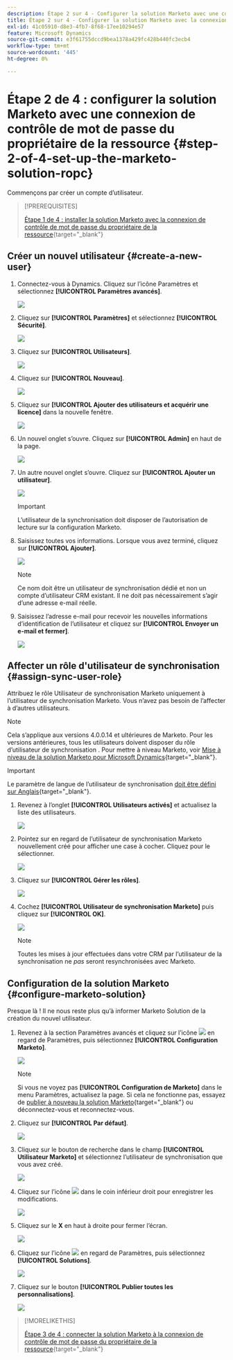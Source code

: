 ```yaml
---
description: Étape 2 sur 4 - Configurer la solution Marketo avec une connexion de contrôle de mot de passe du propriétaire de la ressource - Documents Marketo - Documentation du produit
title: Étape 2 sur 4 - Configurer la solution Marketo avec la connexion de contrôle de mot de passe du propriétaire de la ressource
exl-id: 41c05910-d8e3-4fb7-8f68-17ee10294e57
feature: Microsoft Dynamics
source-git-commit: e3f61755dccd9bea1378a429fc428b440fc3ecb4
workflow-type: tm+mt
source-wordcount: '445'
ht-degree: 0%

---
```


# Étape 2 de 4 : configurer la solution Marketo avec une connexion de contrôle de mot de passe du propriétaire de la ressource {#step-2-of-4-set-up-the-marketo-solution-ropc}

Commençons par créer un compte d’utilisateur.

>[!PREREQUISITES]
>
>[Étape 1 de 4 : installer la solution Marketo avec la connexion de contrôle de mot de passe du propriétaire de la ressource](/help/marketo/product-docs/crm-sync/microsoft-dynamics-sync/sync-setup/microsoft-dynamics-365-with-ropc-connection/step-1-of-4-install.md){target="_blank"}

## Créer un nouvel utilisateur {#create-a-new-user}

1. Connectez-vous à Dynamics. Cliquez sur l’icône Paramètres et sélectionnez **[!UICONTROL Paramètres avancés]**.

   ![](assets/one.png)

1. Cliquez sur **[!UICONTROL Paramètres]** et sélectionnez **[!UICONTROL Sécurité]**.

   ![](assets/two.png)

1. Cliquez sur **[!UICONTROL Utilisateurs]**.

   ![](assets/three.png)

1. Cliquez sur **[!UICONTROL Nouveau]**.

   ![](assets/four.png)

1. Cliquez sur **[!UICONTROL Ajouter des utilisateurs et acquérir une licence]** dans la nouvelle fenêtre.

   ![](assets/five.png)

1. Un nouvel onglet s’ouvre. Cliquez sur **[!UICONTROL Admin]** en haut de la page.

   ![](assets/six.png)

1. Un autre nouvel onglet s’ouvre. Cliquez sur **[!UICONTROL Ajouter un utilisateur]**.

   ![](assets/seven.png)

   >[!IMPORTANT]
   >
   >L’utilisateur de la synchronisation doit disposer de l’autorisation de lecture sur la configuration Marketo.

1. Saisissez toutes vos informations. Lorsque vous avez terminé, cliquez sur **[!UICONTROL Ajouter]**.

   ![](assets/eight.png)

   >[!NOTE]
   >
   >Ce nom doit être un utilisateur de synchronisation dédié et non un compte d’utilisateur CRM existant. Il ne doit pas nécessairement s’agir d’une adresse e-mail réelle.

1. Saisissez l’adresse e-mail pour recevoir les nouvelles informations d’identification de l’utilisateur et cliquez sur **[!UICONTROL Envoyer un e-mail et fermer]**.

   ![](assets/nine.png)

## Affecter un rôle d&#39;utilisateur de synchronisation {#assign-sync-user-role}

Attribuez le rôle Utilisateur de synchronisation Marketo uniquement à l’utilisateur de synchronisation Marketo. Vous n’avez pas besoin de l’affecter à d’autres utilisateurs.

>[!NOTE]
>
>Cela s’applique aux versions 4.0.0.14 et ultérieures de Marketo. Pour les versions antérieures, tous les utilisateurs doivent disposer du rôle d’utilisateur de synchronisation . Pour mettre à niveau Marketo, voir [Mise à niveau de la solution Marketo pour Microsoft Dynamics](/help/marketo/product-docs/crm-sync/microsoft-dynamics-sync/sync-setup/update-the-marketo-solution-for-microsoft-dynamics.md){target="_blank"}.

>[!IMPORTANT]
>
>Le paramètre de langue de l’utilisateur de synchronisation [doit être défini sur Anglais](https://learn.microsoft.com/en-us/power-platform/admin/enable-languages){target="_blank"}.

1. Revenez à l’onglet **[!UICONTROL Utilisateurs activés]** et actualisez la liste des utilisateurs.

   ![](assets/ten.png)

1. Pointez sur en regard de l’utilisateur de synchronisation Marketo nouvellement créé pour afficher une case à cocher. Cliquez pour le sélectionner.

   ![](assets/eleven.png)

1. Cliquez sur **[!UICONTROL Gérer les rôles]**.

   ![](assets/twelve.png)

1. Cochez **[!UICONTROL Utilisateur de synchronisation Marketo]** puis cliquez sur **[!UICONTROL OK]**.

   ![](assets/thirteen.png)

   >[!NOTE]
   >
   >Toutes les mises à jour effectuées dans votre CRM par l’utilisateur de la synchronisation ne _pas_ seront resynchronisées avec Marketo.

## Configuration de la solution Marketo {#configure-marketo-solution}

Presque là ! Il ne nous reste plus qu’à informer Marketo Solution de la création du nouvel utilisateur.

1. Revenez à la section Paramètres avancés et cliquez sur l’icône ![](assets/image2015-5-13-15-3a49-3a19.png) en regard de Paramètres, puis sélectionnez **[!UICONTROL Configuration Marketo]**.

   ![](assets/fourteen.png)

   >[!NOTE]
   >
   >Si vous ne voyez pas **[!UICONTROL Configuration de Marketo]** dans le menu Paramètres, actualisez la page. Si cela ne fonctionne pas, essayez de [publier à nouveau la solution Marketo](/help/marketo/product-docs/crm-sync/microsoft-dynamics-sync/sync-setup/microsoft-dynamics-365-with-ropc-connection/step-1-of-4-install.md){target="_blank"} ou déconnectez-vous et reconnectez-vous.

1. Cliquez sur **[!UICONTROL Par défaut]**.

   ![](assets/fifteen.png)

1. Cliquez sur le bouton de recherche dans le champ **[!UICONTROL Utilisateur Marketo]** et sélectionnez l’utilisateur de synchronisation que vous avez créé.

   ![](assets/sixteen.png)

1. Cliquez sur l’icône ![](assets/image2015-3-13-15-3a10-3a11.png) dans le coin inférieur droit pour enregistrer les modifications.

   ![](assets/image2015-3-13-15-3a3-3a3.png)

1. Cliquez sur le **X** en haut à droite pour fermer l’écran.

   ![](assets/seventeen.png)

1. Cliquez sur l’icône ![](assets/image2015-5-13-15-3a49-3a19-1.png) en regard de Paramètres, puis sélectionnez **[!UICONTROL Solutions]**.

   ![](assets/eighteen.png)

1. Cliquez sur le bouton **[!UICONTROL Publier toutes les personnalisations]**.

   ![](assets/nineteen.png)

>[!MORELIKETHIS]
>
>[Étape 3 de 4 : connecter la solution Marketo à la connexion de contrôle de mot de passe du propriétaire de la ressource](/help/marketo/product-docs/crm-sync/microsoft-dynamics-sync/sync-setup/microsoft-dynamics-365-with-ropc-connection/step-3-of-4-set-up.md){target="_blank"}
